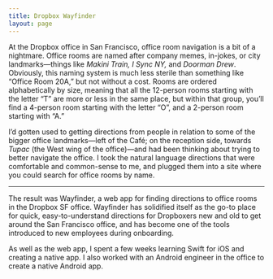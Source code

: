 ```yaml
---
title: Dropbox Wayfinder
layout: page
---
```


At the Dropbox office in San Francisco, office room navigation is a bit of a
nightmare. Office rooms are named after company memes, in-jokes, or city
landmarks—things like *Makini Train, I Sync NY,* and *Doorman Drew*. Obviously,
this naming system is much less sterile than something like “Office Room 20A,”
but not without a cost. Rooms are ordered alphabetically by size, meaning that
all the 12-person rooms starting with the letter “T” are more or less in the
same place, but within that group, you’ll find a 4-person room starting with the
letter “O”, and a 2-person room starting with “A.”

I’d gotten used to getting directions from people in relation to some of the
bigger office landmarks—left of the Café; on the reception side, towards *Tupac*
(the West wing of the office)—and had been thinking about trying to better
navigate the office. I took the natural language directions that were
comfortable and common-sense to me, and plugged them into a site where you could
search for office rooms by name.

* * *

The result was Wayfinder, a web app for finding directions to office rooms in
the Dropbox SF office. Wayfinder has solidified itself as the go-to place for
quick, easy-to-understand directions for Dropboxers new and old to get around
the San Francisco office, and has become one of the tools introduced to new
employees during onboarding.

As well as the web app, I spent a few weeks learning Swift for iOS and creating
a native app. I also worked with an Android engineer in the office to create a
native Android app.
